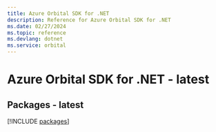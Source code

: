```yaml
---
title: Azure Orbital SDK for .NET
description: Reference for Azure Orbital SDK for .NET
ms.date: 02/27/2024
ms.topic: reference
ms.devlang: dotnet
ms.service: orbital
---
```

# Azure Orbital SDK for .NET - latest
## Packages - latest
[!INCLUDE [packages](orbital-index.md)]